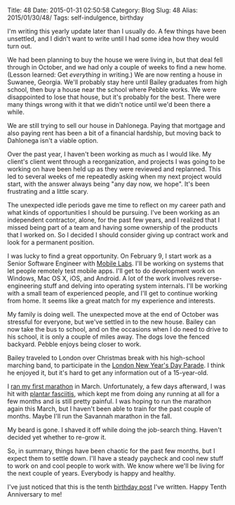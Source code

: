 Title: 48
Date: 2015-01-31 02:50:58
Category: Blog
Slug: 48
Alias: 2015/01/30/48/
Tags: self-indulgence, birthday


I'm writing this yearly update later than I usually do. A few things have been unsettled, and I didn't want to write until I had some idea how they would turn out.
<!--break-->
We had been planning to buy the house we were living in, but that deal fell through in October, and we had only a couple of weeks to find a new home. (Lesson learned: Get _everything_ in writing.) We are now renting a house in Suwanee, Georgia. We'll probably stay here until Bailey graduates from high school, then buy a house near the school where Pebble works. We were disappointed to lose that house, but it's probably for the best. There were many things wrong with it that we didn't notice until we'd been there a while.

We are still trying to sell our house in Dahlonega. Paying that mortgage and also paying rent has been a bit of a financial hardship, but moving back to Dahlonega isn't a viable option.

Over the past year, I haven't been working as much as I would like. My client's client went through a reorganization, and projects I was going to be working on have been held up as they were reviewed and replanned. This led to several weeks of me repeatedly asking when my next project would start, with the answer always being "any day now, we hope". It's been frustrating and a little scary.

The unexpected idle periods gave me time to reflect on my career path and what kinds of opportunities I should be pursuing. I've been working as an independent contractor, alone, for the past few years, and I realized that I missed being part of a team and having some ownership of the products that I worked on. So I decided I should consider giving up contract work and look for a permanent position.

I was lucky to find a great opportunity. On February 9, I start work as a Senior Software Engineer with [Mobile Labs](http://mobilelabsinc/). I'll be working on systems that let people remotely test mobile apps. I'll get to do development work on Windows, Mac OS X, iOS, and Android. A lot of the work involves reverse-engineering stuff and delving into operating system internals. I'll be working with a small team of experienced people, and I'll get to continue working from home. It seems like a great match for my experience and interests.

My family is doing well. The unexpected move at the end of October was stressful for everyone, but we've settled in to the new house. Bailey can now take the bus to school, and on the occasions when I do need to drive to his school, it is only a couple of miles away. The dogs love the fenced backyard. Pebble enjoys being closer to work.

Bailey traveled to London over Christmas break with his high-school marching band, to participate in the [London New Year's Day Parade](http://lnydp.com). I think he enjoyed it, but it's hard to get any information out of a 15-year-old.

I [ran my first marathon](https://undefinedvalue.com/2014/03/24/2014-publix-georgia-marathon) in March. Unfortunately, a few days afterward, I was hit with [plantar fasciitis](http://en.wikipedia.org/wiki/Plantar_fasciitis), which kept me from doing any running at all for a few months and is still pretty painful. I was hoping to run the marathon again this March, but I haven't been able to train for the past couple of months. Maybe I'll run the Savannah marathon in the fall.

My beard is gone. I shaved it off while doing the job-search thing. Haven't decided yet whether to re-grow it.

So, in summary, things have been chaotic for the past few months, but I expect them to settle down. I'll have a steady paycheck and cool new stuff to work on and cool people to work with. We know where we'll be living for the next couple of years. Everybody is happy and healthy.

I've just noticed that this is the tenth [birthday post](https://undefinedvalue.com/category/tags/birthday) I've written. Happy Tenth Anniversary to me!
